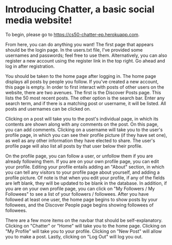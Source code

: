 # Introducing Chatter, a basic social media website!

To begin, please go to https://cs50-chatter-ep.herokuapp.com.

From here, you can do anything you want!
The first page that appears should be the login page. In the users.txt file, I've provided some usernames and passwords; feel free to use them.
Alternatively, you can also register a new account using the register link in the top right. Go ahead and log in after registration.

You should be taken to the home page after logging in. The home page displays all posts by people you follow. If you've created a new account, this page is empty.
In order to first interact with posts of other users on the website, there are two avenues. The first is the Discover Posts page. This lists the 50 most recent posts.
The other option is the search bar. Enter any search term, and if there is a matching post or username, it will be listed. All posts and usernames can be clicked on.

Clicking on a post will take you to the post's individual page, in which its contents are shown along with any comments on the post. On this page, you can add comments.
Clicking on a username will take you to the user's profile page, in which you can see their profile picture (if they have set one),
as well as any other information they have elected to share. The user's profile page will also list all posts by that user below their profile.

On the profile page, you can follow a user, or unfollow them if you are already following them. If you are on your own profile page, you can edit your profile.
Editing your profile entails adding an "About" section, in which you can tell any visitors to your profile page about yourself, and adding a profile picture.
Of note is that when you edit your profile, if any of the fields are left blank, they will be updated to be blank in the database.
In addition, if you are on your own profile page, you can click on "My Followers / My Followees" to see a list of your followers / followees.
After you have followed at least one user, the home page begins to show posts by your followees, and the Discover People page begins showing followees of followees.

There are a few more items on the navbar that should be self-explanatory. Clicking on "Chatter" or "Home" will take you to the home page.
Clicking on "My Profile" will take you to your profile. Clicking on "New Post" will allow you to make a post. Lastly, clicking on "Log Out" will log you out.
